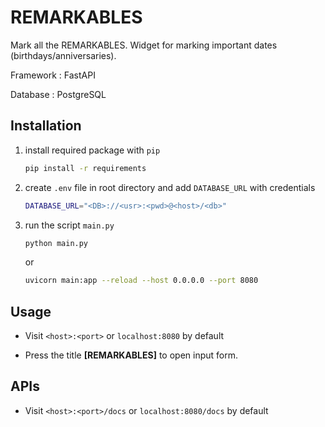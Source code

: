 # REMARKABLES

Mark all the REMARKABLES. Widget for marking important dates (birthdays/anniversaries).


Framework   : FastAPI


Database    : PostgreSQL


## Installation

1. install required package with `pip`

    ```bash
    pip install -r requirements
    ```

2. create `.env` file in root directory and add `DATABASE_URL` with credentials

    ```bash
    DATABASE_URL="<DB>://<usr>:<pwd>@<host>/<db>"
    ```

3. run the script `main.py`

    ```bash
    python main.py
    ```
    or 
    ```bash
    uvicorn main:app --reload --host 0.0.0.0 --port 8080
    ```

## Usage

- Visit `<host>:<port>` or `localhost:8080` by default

- Press the title **[REMARKABLES]** to open input form.

## APIs

- Visit `<host>:<port>/docs` or `localhost:8080/docs` by default
